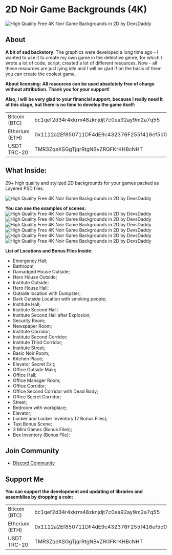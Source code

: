 # 2D Noir Game Backgrounds (4K)
![High Quality Free 4K Noir Game Backgrounds in 2D by DevsDaddy](https://github.com/user-attachments/assets/62fc049b-1a9f-47bf-bc64-78cf32f4e3b4)

## About
**A bit of sad backstory**. The graphics were developed a long time ago - I wanted to use it to create my own game in the detective genre, for which I wrote a lot of code, script, created a lot of different resources. Now - all these resources are just lying idle and I will be glad if on the basis of them you can create the coolest game.

**About licensing:**
**All resources can be used absolutely free of charge without attribution. Thank you for your support!**

**Also, I will be very glad to your financial support, because I really need it at this stage, but there is no time to develop the game itself:**
<table>
  <tr><td>Bitcoin (BTC)</td><td>bc1qef2d34r4xkrm48zknjdjt7c0ea92ay9m2a7q55</td></tr>
  <tr><td>Etherium (ETH)</td><td>0x1112a2Ef850711DF4dE9c432376F255f416ef5d0</td></tr>
  <tr><td>USDT TRC-20</td><td>TMR3ZqeXSGgTjqrRtgNBvZRGFKrKHBcNHT</td></tr>
</table>


## What Inside:
29+ high quality and stylized 2D backgrounds for your games packed as Layered PSD files.

![High Quality Free 4K Noir Game Backgrounds in 2D by DevsDaddy](https://github.com/user-attachments/assets/9b2fc502-4ee5-4eea-af77-7a95fb21297b)

**You can see the examples of scenes:**
![High Quality Free 4K Noir Game Backgrounds in 2D by DevsDaddy](https://github.com/user-attachments/assets/b4dc77d5-884c-4b30-bba0-ed8538628f2d)
![High Quality Free 4K Noir Game Backgrounds in 2D by DevsDaddy](https://github.com/user-attachments/assets/12c9e60e-4ef4-449d-9f10-d552df682c77)
![High Quality Free 4K Noir Game Backgrounds in 2D by DevsDaddy](https://github.com/user-attachments/assets/1c32ebe3-1ae8-4fe9-9f31-66546ef86b49)
![High Quality Free 4K Noir Game Backgrounds in 2D by DevsDaddy](https://github.com/user-attachments/assets/2cd246c2-51a5-45f7-956d-da73b3d22a23)
![High Quality Free 4K Noir Game Backgrounds in 2D by DevsDaddy](https://github.com/user-attachments/assets/206ae755-6822-46be-b645-1985fbf1addf)
![High Quality Free 4K Noir Game Backgrounds in 2D by DevsDaddy](https://github.com/user-attachments/assets/f391fa89-92ca-4113-accd-f2e236f97912)

**List of Locations and Bonus Files Inside:**
- Emergency Hall;
- Bathroom;
- Damadged House Outside;
- Hero House Outside;
- Institute Outside;
- Hero House Hall;
- Outside location with Dumpster;
- Dark Outside Location with smoking people;
- Institute Hall;
- Institute Second Hall;
- Institute Second Hall after Explosion;
- Security Room;
- Newspaper Room;
- Institute Corridor;
- Institute Second Corridor;
- Institute Third Corridor;
- Institute Street;
- Basic Noir Room;
- Kitchen Place;
- Elevator Secret Exit;
- Office Outside Main;
- Office Hall;
- Office Manager Room;
- Office Corridor;
- Office Second Corridor with Dead Body;
- Office Secret Corridor;
- Street;
- Bedroom with workplace;
- Elevator;
- Locker and Locker Inventory (2 Bonus Files);
- Taxi Bonus Scene;
- 3 Mini Games (Bonus Files);
- Box Inventory (Bonus File);


## Join Community
- <a href="https://discord.gg/xuNTKRDebx">Discord Community</a>

## Support Me
**You can support the development and updating of libraries and assemblies by dropping a coin:**
<table>
  <tr><td>Bitcoin (BTC)</td><td>bc1qef2d34r4xkrm48zknjdjt7c0ea92ay9m2a7q55</td></tr>
  <tr><td>Etherium (ETH)</td><td>0x1112a2Ef850711DF4dE9c432376F255f416ef5d0</td></tr>
  <tr><td>USDT TRC-20</td><td>TMR3ZqeXSGgTjqrRtgNBvZRGFKrKHBcNHT</td></tr>
</table>
